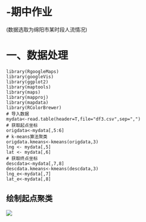 -期中作业
=========
  (数据选取为绵阳市某时段人流情况)
# 一、数据处理
```
library(RgoogleMaps)
library(googleVis)
library(ggplot2)
library(maptools)
library(maps)
library(mapproj)
library(mapdata)
library(RColorBrewer)
# 导入数据
mydata<-read.table(header=T,file="df3.csv",sep=",")
# 获取起点坐标
origdata<-mydata[,5:6]
# k-means算法聚类
origdata.kmeans<-kmeans(origdata,3)
lng <- mydata[,5]
lat <- mydata[,6]
# 获取终点坐标
descdata<-mydata[,7,8]
descdata.kmeans<-kmeans(descdata,3)
lng_e<-mydata[,7]
lat_e<-mydata[,8]
```
## 绘制起点聚类
![](https://github.com/shengunxiansen/Test/raw/master/起点聚类.png)
